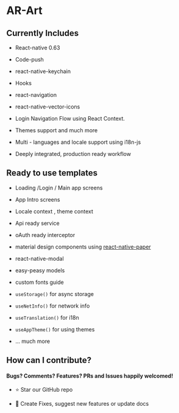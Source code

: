 # AR-Art

## Currently Includes

- React-native 0.63

- Code-push

- react-native-keychain

- Hooks

- react-navigation

- react-native-vector-icons

- Login Navigation Flow using React Context.

- Themes support and much more

- Multi - languages and locale support using i18n-js

- Deeply integrated, production ready workflow

## Ready to use templates

- Loading /Login / Main app screens

- App Intro screens

- Locale context , theme context

- Api ready service

- oAuth ready interceptor

- material design components using [react-native-paper](https://github.com/callstack/react-native-paper)

- react-native-modal

- easy-peasy models

- custom fonts guide

- `useStorage()` for async storage

- `useNetInfo()` for network info

- `useTranslation()` for i18n

- `useAppTheme()` for using themes

- ... much more

## How can I contribute?

#### Bugs? Comments? Features? PRs and Issues happily welcomed!

- :star: Star our GitHub repo

* :wrench: Create Fixes, suggest new features or update docs

##
